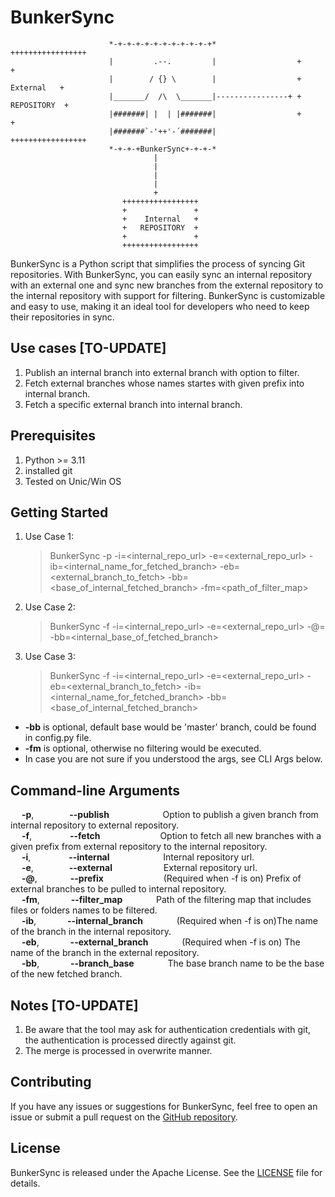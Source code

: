 # BunkerSync

                                                                                                       
                                                                                                       
                                                                                                       
                          *-+-+-+-+-+-+-+-+-+-+-+*                  +++++++++++++++++            
                          |         .--.         |                  +               +          
                          |        / {} \        |                  +    External   +          
                          |_______/  /\  \_______|----------------+ +   REPOSITORY  +
                          |#######| |  | |#######|                  +               +
                          |#######`-'++'-´#######|                  +++++++++++++++++
                          *-+-+-+BunkerSync+-+-+-*
                                    |
                                    |
                                    |
                                    |
                                    +   
                             +++++++++++++++++
                             +               +
                             +    Internal   +
                             +   REPOSITORY  +
                             +               +
                             +++++++++++++++++

BunkerSync is a Python script that simplifies the process of syncing Git repositories. With BunkerSync, you can easily sync an internal repository with an external one and sync new branches from the external repository to the internal repository with support for filtering. BunkerSync is customizable and easy to use, making it an ideal tool for developers who need to keep their repositories in sync.

## Use cases [TO-UPDATE]
  1. Publish an internal branch into external branch with option to filter.
  2. Fetch external branches whose names startes with given prefix into internal branch.
  3. Fetch a specific external branch into internal branch.

## Prerequisites
  1. Python >= 3.11
  2. installed git
  3. Tested on Unic/Win OS

## Getting Started
  1. Use Case 1:
      > BunkerSync -p -i=<internal_repo_url> -e=<external_repo_url> -ib=<internal_name_for_fetched_branch> -eb=<external_branch_to_fetch> -bb=<base_of_internal_fetched_branch> -fm=<path_of_filter_map>
  3. Use Case 2:
      > BunkerSync -f -i=<internal_repo_url> -e=<external_repo_url> -@=<prefix> -bb=<internal_base_of_fetched_branch>  
  4. Use Case 3:
      > BunkerSync -f -i=<internal_repo_url> -e=<external_repo_url> -eb=<external_branch_to_fetch> -ib=<internal_name_for_fetched_branch> -bb=<base_of_internal_fetched_branch>
  * **-bb** is optional, default base would be 'master' branch, could be found in config.py file.
  * **-fm** is optional, otherwise no filtering would be executed.
  * In case you are not sure if you understood the args, see CLI Args below.

## Command-line Arguments
  
  &emsp; **-p**,&emsp;&emsp; &emsp;&ensp; **--publish** &emsp;&emsp; &emsp;&emsp;&nbsp;&emsp;       Option to publish a given branch from internal repository to external repository.\
  &emsp; **-f**,&emsp;&emsp; &emsp;&ensp;&nbsp; **--fetch** &emsp;&emsp; &emsp;&emsp;&emsp;&emsp;         Option to fetch all new branches with a given prefix from external repository to the internal repository.\
  &emsp; **-i**,&emsp;&emsp; &emsp;&ensp;&nbsp; **--internal** &emsp;&emsp; &emsp;&emsp;&nbsp;&emsp;      Internal repository url.\
  &emsp; **-e**,&emsp;&emsp; &emsp;&ensp; **--external** &emsp;&emsp; &emsp;&emsp;&emsp;     External repository url.\
  &emsp; **-@**,&emsp;&emsp; &emsp;&ensp;**--prefix** &emsp;&emsp; &emsp;&emsp;&emsp;&emsp;        (Required when -f is on) Prefix of external branches to be pulled to internal repository.\
  &emsp; **-fm**,&emsp;&emsp; &emsp; **--filter_map** &emsp;&emsp; &emsp;                    Path of the filtering map that includes files or folders names to be filtered.\
  &emsp; **-ib**,&emsp;&emsp; &emsp; **--internal_branch** &emsp;&emsp; &emsp;               (Required when -f is on)The name of the branch in the internal repository.\
  &emsp; **-eb**,&emsp;&emsp; &emsp; **--external_branch** &emsp;&emsp; &emsp;               (Required when -f is on) The name of the branch in the external repository.\
  &emsp; **-bb**,&emsp;&emsp; &emsp; **--branch_base** &emsp;&emsp; &emsp; The base branch name to be the base of the new fetched branch.

## Notes [TO-UPDATE]
  1. Be aware that the tool may ask for authentication credentials with git, the authentication is processed directly against git.
  2. The merge is processed in overwrite manner.
## Contributing

If you have any issues or suggestions for BunkerSync, feel free to open an issue or submit a pull request on the [GitHub repository](https://github.com/okashaluai/BunkerSync). 

## License

BunkerSync is released under the Apache License. See the [LICENSE](https://github.com/okashaluai/BunkerSync/blob/main/LICENSE) file for details.
